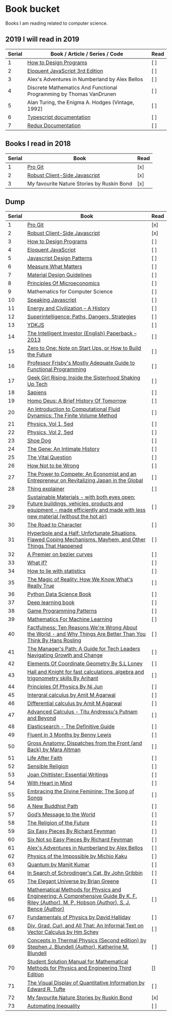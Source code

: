 # Book bucket

Books I am reading related to computer science.

## 2019 I will read in 2019

| Serial | Book / Article / Series / Code                                      | Read |
| ------ | ------------------------------------------------------------------- | ---- |
| 1      | [How to Design Programs](http://www.htdp.org/2018-01-06/Book/)      | [ ]  |
| 2      | [Eloquent JavaScript 3rd Edition](https://eloquentjavascript.net/)  | [ ]  |
| 3      | Alex's Adventures in Numberland by Alex Bellos                      | [ ]  |
| 4      | Discrete Mathematics And Functional Programming by Thomas VanDrunen | [ ]  |
| 5      | Alan Turing, the Enigma A. Hodges (Vintage, 1992)                   | [ ]  |
| 6      | [Typescript documentation](https://typescriptlang.org/)             | [ ]  |
| 7      | [Redux Documentation](https://redux.js.org/)                        | [ ]  |

## Books I read in 2018

| Serial | Book                                                                  | Read |
| ------ | --------------------------------------------------------------------- | ---- |
| 1      | [Pro Git](https://git-scm.com/book/en/v2)                             | [x]  |
| 2      | [Robust Client-Side Javascript](https://molily.de/robust-javascript/) | [x]  |
| 3      | My favourite Nature Stories by Ruskin Bond                            | [x]  |

## Dump

| Serial | Book                                                                                                                                                                                                                                                                                                                                                                                                                                | Read |
| ------ | ----------------------------------------------------------------------------------------------------------------------------------------------------------------------------------------------------------------------------------------------------------------------------------------------------------------------------------------------------------------------------------------------------------------------------------- | ---- |
| 1      | [Pro Git](https://git-scm.com/book/en/v2)                                                                                                                                                                                                                                                                                                                                                                                           | [x]  |
| 2      | [Robust Client-Side Javascript](https://molily.de/robust-javascript/)                                                                                                                                                                                                                                                                                                                                                               | [x]  |
| 3      | [How to Design Programs](http://www.htdp.org/2018-01-06/Book/)                                                                                                                                                                                                                                                                                                                                                                      | [ ]  |
| 4      | [Eloquent JavaScript](https://eloquentjavascript.net/)                                                                                                                                                                                                                                                                                                                                                                              | [ ]  |
| 5      | [Javascript Design Patterns](https://addyosmani.com/resources/essentialjsdesignpatterns/book/)                                                                                                                                                                                                                                                                                                                                      | [ ]  |
| 6      | [Measure What Matters](https://www.amazon.in/Measure-What-Matters-John-Doerr/dp/024134848X/ref=sr_1_1?ie=UTF8&qid=1526821130&sr=8-1&keywords=measure+what+matters)                                                                                                                                                                                                                                                                  | [ ]  |
| 7      | [Material Design Guidelines](https://material.io/)                                                                                                                                                                                                                                                                                                                                                                                  | [ ]  |
| 8      | [Principles Of Microeconomics](https://openstax.org/details/books/principles-microeconomics)                                                                                                                                                                                                                                                                                                                                        | [ ]  |
| 9      | Mathematics for Computer Science                                                                                                                                                                                                                                                                                                                                                                                                    | [ ]  |
| 10     | [Speaking Javascript](http://speakingjs.com/)                                                                                                                                                                                                                                                                                                                                                                                       | [ ]  |
| 11     | [Energy and Civilization – A History](https://www.amazon.in/dp/0262035774/_encoding=UTF8?coliid=I34TD0OWI5SIV5&colid=2WP4R14TWN96B&psc=0)                                                                                                                                                                                                                                                                                           | [ ]  |
| 12     | [Superintelligence: Paths, Dangers, Strategies](https://www.amazon.in/dp/0198739834/_encoding=UTF8?coliid=I34KXO16UTSE5Y&colid=2WP4R14TWN96B&psc=0)                                                                                                                                                                                                                                                                                 | [ ]  |
| 13     | [YDKJS](https://github.com/getify/You-Dont-Know-JS)                                                                                                                                                                                                                                                                                                                                                                                 | [ ]  |
| 14     | [The Intelligent Investor (English) Paperback – 2013](https://www.amazon.in/dp/0062312685/_encoding=UTF8?coliid=I37FVNE425JKS4&colid=2WP4R14TWN96B&psc=0)                                                                                                                                                                                                                                                                           | [ ]  |
| 15     | [Zero to One: Note on Start Ups, or How to Build the Future](https://www.amazon.in/dp/0753555190/_encoding=UTF8?coliid=I288ZZSF3XAP58&colid=2WP4R14TWN96B&psc=0)                                                                                                                                                                                                                                                                    | [ ]  |
| 16     | [Professor Frisby's Mostly Adequate Guide to Functional Programming](https://www.gitbook.com/book/drboolean/mostly-adequate-guide/details)                                                                                                                                                                                                                                                                                          | [ ]  |
| 17     | [Geek Girl Rising: Inside the Sisterhood Shaking Up Tech](https://www.amazon.in/dp/125018200X/_encoding=UTF8?coliid=I3DVQ6Q6HDWDL7&colid=2WP4R14TWN96B&psc=0)                                                                                                                                                                                                                                                                       | [ ]  |
| 18     | [Sapiens](https://www.amazon.in/Sapiens-Yuval-Noah-Harari/dp/0099590085/ref=sr_1_1?ie=UTF8&qid=1516418229&sr=8-1&keywords=Sapiens)                                                                                                                                                                                                                                                                                                  | [ ]  |
| 19     | [Homo Deus: A Brief History Of Tomorrow](https://www.amazon.in/Homo-Deus-Brief-History-Tomorrow/dp/1784703931/ref=sr_1_1?ie=UTF8&qid=1516418213&sr=8-1&keywords=homo+deus+book)                                                                                                                                                                                                                                                     | [ ]  |
| 20     | [An Introduction to Computational Fluid Dynamics: The Finite Volume Method](https://www.amazon.in/Introduction-Computational-Fluid-Dynamics-Finite/dp/8131720489/ref=lp_14158194031_1_1?s=books&ie=UTF8&qid=1516418364&sr=1-1)                                                                                                                                                                                                      | [ ]  |
| 21     | [Physics, Vol 1, 5ed](https://www.amazon.in/Physics-Vol-1-5ed-Resnick/dp/8126510889/ref=lp_14158199031_1_4?s=books&ie=UTF8&qid=1516418438&sr=1-4)                                                                                                                                                                                                                                                                                   | [ ]  |
| 22     | [Physics, Vol 2, 5ed](https://www.amazon.in/Physics-Vol-2-5ed-Resnick/dp/8126510897/ref=pd_bxgy_14_img_2?_encoding=UTF8&psc=1&refRID=REHYZ0WRQKMG46FMCXKV)                                                                                                                                                                                                                                                                          | [ ]  |
| 23     | [Shoe Dog](https://www.amazon.in/Shoe-Dog-Phil-Knight/dp/1471146715/ref=sr_1_1?ie=UTF8&qid=1516418579&sr=8-1&keywords=Shoe+Dog)                                                                                                                                                                                                                                                                                                     | [ ]  |
| 24     | [The Gene: An Intimate History](https://www.amazon.in/Gene-Intimate-History-Siddhartha-Mukherjee/dp/0670087149/ref=sr_1_1?ie=UTF8&qid=1516418631&sr=8-1&keywords=The+Gene)                                                                                                                                                                                                                                                          | [ ]  |
| 25     | [The Vital Question](https://www.amazon.in/Vital-Question-Nick-Lane/dp/1781250375/ref=sr_1_1?ie=UTF8&qid=1516418696&sr=8-1&keywords=The+vital+question)                                                                                                                                                                                                                                                                             | [ ]  |
| 26     | [How Not to be Wrong](https://www.amazon.in/How-Not-Wrong-Jordan-Ellenberg/dp/071819604X/ref=sr_1_1?ie=UTF8&qid=1516418741&sr=8-1&keywords=How+to+not+be+wrong)                                                                                                                                                                                                                                                                     | [ ]  |
| 27     | [The Power to Compete: An Economist and an Entrepreneur on Revitalizing Japan in the Global](https://www.amazon.in/Power-Compete-Economist-Entrepreneur-Revitalizing/dp/1119000602/ref=sr_1_1?ie=UTF8&qid=1516418816&sr=8-1&keywords=The+power+to+compete)                                                                                                                                                                          | [ ]  |
| 28     | [Thing explainer](https://www.amazon.in/Thing-Explainer-Complicated-Stuff-Simple/dp/1473637317/ref=sr_1_1?ie=UTF8&qid=1516418882&sr=8-1&keywords=Thing+explainer)                                                                                                                                                                                                                                                                   | [ ]  |
| 29     | [Sustainable Materials - with both eyes open: Future buildings, vehicles, products and equipment - made efficiently and made with less new material (without the hot air)](https://www.amazon.in/Sustainable-Materials-buildings-equipment-efficiently/dp/1906860076/ref=sr_1_1?ie=UTF8&qid=1516418930&sr=8-1&keywords=Sustainable+materials+with+both+eyes+open)                                                                   | [ ]  |
| 30     | [The Road to Character](https://www.amazon.in/Road-Character-David-Brooks/dp/0141980362/ref=sr_1_1?ie=UTF8&qid=1516418970&sr=8-1&keywords=The+road+to+character)                                                                                                                                                                                                                                                                    | [ ]  |
| 31     | [Hyperbole and a Half: Unfortunate Situations, Flawed Coping Mechanisms, Mayhem, and Other Things That Happened](https://www.amazon.in/Hyperbole-Half-Unfortunate-Situations-Mechanisms/dp/0224095374/ref=sr_1_1?ie=UTF8&qid=1516419050&sr=8-1&keywords=Hyperbole+and+half)                                                                                                                                                         | [ ]  |
| 32     | [A Premier on bezier curves](https://pomax.github.io/bezierinfo/#preface)                                                                                                                                                                                                                                                                                                                                                           | [ ]  |
| 33     | [What if?](https://www.amazon.in/What-If-Randall-Munroe/dp/1848549563/ref=sr_1_2?ie=UTF8&qid=1516419083&sr=8-2&keywords=What+if%3F)                                                                                                                                                                                                                                                                                                 | [ ]  |
| 34     | [How to lie with statistics](https://www.amazon.in/How-Lie-Statistics-Darrell-Huff/dp/0393310728/ref=sr_1_1?ie=UTF8&qid=1516419128&sr=8-1&keywords=How+to+Lie+With+Statistics)                                                                                                                                                                                                                                                      | [ ]  |
| 35     | [The Magic of Reality: How We Know What's Really True](https://www.amazon.in/Magic-Reality-Know-Whats-Really/dp/0552778907/ref=pd_bxgy_14_img_3?_encoding=UTF8&psc=1&refRID=JAGYVDTS4BB99RZX7652)                                                                                                                                                                                                                                   | [ ]  |
| 36     | [Python Data Science Book](https://jakevdp.github.io/PythonDataScienceHandbook/)                                                                                                                                                                                                                                                                                                                                                    | [ ]  |
| 37     | [Deep learning book](http://www.deeplearningbook.org/)                                                                                                                                                                                                                                                                                                                                                                              | [ ]  |
| 38     | [Game Programming Patterns](http://gameprogrammingpatterns.com/)                                                                                                                                                                                                                                                                                                                                                                    | [ ]  |
| 39     | [Mathematics For Machine Learning](https://mml-book.github.io/)                                                                                                                                                                                                                                                                                                                                                                     | [ ]  |
| 40     | [Factfulness: Ten Reasons We're Wrong About the World - and Why Things Are Better Than You Think By Hans Rosling](https://www.amazon.in/Factfulness-Reasons-Wrong-Things-Better/dp/1473637465)                                                                                                                                                                                                                                      | [ ]  |
| 41     | [The Manager's Path: A Guide for Tech Leaders Navigating Growth and Change](https://www.amazon.com/_/dp/1491973897?tag=oreilly20-20)                                                                                                                                                                                                                                                                                                | [ ]  |
| 42     | [Elements Of Coordinate Geometry By S.L Loney]()                                                                                                                                                                                                                                                                                                                                                                                    | [ ]  |
| 43     | [Hall and Knight for fast calculations, algebra and trigonometry skills By Arihant]()                                                                                                                                                                                                                                                                                                                                               | [ ]  |
| 44     | [Principles Of Physics By Ni Jun]()                                                                                                                                                                                                                                                                                                                                                                                                 | [ ]  |
| 45     | [Intergral calculus by Amit M Agarwal]()                                                                                                                                                                                                                                                                                                                                                                                            | [ ]  |
| 46     | [Differential calculus by Amit M Agarwal]()                                                                                                                                                                                                                                                                                                                                                                                         | [ ]  |
| 47     | [Advanced Calculus - Titu Andressu's Putnam and Beyond]()                                                                                                                                                                                                                                                                                                                                                                           | [ ]  |
| 48     | [Elasticsearch - The Definitive Guide](https://www.elastic.co/guide/en/elasticsearch/guide/index.html)                                                                                                                                                                                                                                                                                                                              | [ ]  |
| 49     | [Fluent in 3 Months by Benny Lewis]()                                                                                                                                                                                                                                                                                                                                                                                               | [ ]  |
| 50     | [Gross Anatomy: Dispatches from the Front (and Back) by Mara Altman](https://www.goodreads.com/book/show/37702749-gross-anatomy)                                                                                                                                                                                                                                                                                                    | [ ]  |
| 51     | [Life After Faith]()                                                                                                                                                                                                                                                                                                                                                                                                                | [ ]  |
| 52     | [Sensible Religion]()                                                                                                                                                                                                                                                                                                                                                                                                               | [ ]  |
| 53     | [Joan Chittister: Essential Writings]()                                                                                                                                                                                                                                                                                                                                                                                             | [ ]  |
| 54     | [With Heart in Mind]()                                                                                                                                                                                                                                                                                                                                                                                                              | [ ]  |
| 55     | [Embracing the Divine Feminine: The Song of Songs]()                                                                                                                                                                                                                                                                                                                                                                                | [ ]  |
| 56     | [A New Buddhist Path]()                                                                                                                                                                                                                                                                                                                                                                                                             | [ ]  |
| 57     | [God’s Message to the World]()                                                                                                                                                                                                                                                                                                                                                                                                      | [ ]  |
| 58     | [The Religion of the Future]()                                                                                                                                                                                                                                                                                                                                                                                                      | [ ]  |
| 59     | [Six Easy Pieces By Richard Feynman]()                                                                                                                                                                                                                                                                                                                                                                                              | [ ]  |
| 60     | [Six Not so Easy Pieces By Richard Feynman]()                                                                                                                                                                                                                                                                                                                                                                                       | [ ]  |
| 61     | [Alex's Adventures in Numberland by Alex Bellos]()                                                                                                                                                                                                                                                                                                                                                                                  | [ ]  |
| 62     | [Physics of the Impossible by Michio Kaku]()                                                                                                                                                                                                                                                                                                                                                                                        | [ ]  |
| 63     | [Quantum by Manjit Kumar]()                                                                                                                                                                                                                                                                                                                                                                                                         | [ ]  |
| 64     | [In Search of Schrodinger's Cat, By John Gribbin ]()                                                                                                                                                                                                                                                                                                                                                                                | [ ]  |
| 65     | [The Elegant Universe by Brian Greene]()                                                                                                                                                                                                                                                                                                                                                                                            | [ ]  |
| 66     | [Mathematical Methods for Physics and Engineering: A Comprehensive Guide By K. F. Riley (Author), M. P. Hobson (Author), S. J. Bence (Author)](https://www.amazon.co.uk/gp/product/0521679710/ref=as_li_qf_asin_il_tl?ie=UTF8&tag=simon05d-21&creative=6738&linkCode=as2&creativeASIN=0521679710&linkId=46252c77a77e4789996e7e4d0ae6ebba)                                                                                           | [ ]  |
| 67     | [Fundamentals of Physics by David Halliday]()                                                                                                                                                                                                                                                                                                                                                                                       | [ ]  |
| 68     | [Div, Grad, Curl, and All That: An Informal Text on Vector Calculus by Hm Schey ]()                                                                                                                                                                                                                                                                                                                                                 | [ ]  |
| 69     | [Concepts in Thermal Physics (Second edition) by Stephen J. Blundell (Author), Katherine M. Blundell ]()                                                                                                                                                                                                                                                                                                                            | [ ]  |
| 70     | [Student Solution Manual for Mathematical Methods for Physics and Engineering Third Edition](https://www.amazon.co.uk/Student-Solution-Mathematical-Methods-Engineering/dp/0521679737/ref=pd_bxgy_14_img_2?_encoding=UTF8&pd_rd_i=0521679737&pd_rd_r=63b6f764-0ae3-11e9-bd28-ff71892385d5&pd_rd_w=EYMiB&pd_rd_wg=vib1E&pf_rd_p=466c8fd0-3653-4c9b-86fa-f9bc8fd2ae35&pf_rd_r=EZXCHMH72NFV0EDEQB1W&psc=1&refRID=EZXCHMH72NFV0EDEQB1W) | []   |
| 71     | [The Visual Display of Quantitative Information by Edward R. Tufte]()                                                                                                                                                                                                                                                                                                                                                               | [ ]  |
| 72     | [My favourite Nature Stories by Ruskin Bond](#)                                                                                                                                                                                                                                                                                                                                                                                     | [x]  |
| 73     | [Automating Inequality](https://us.macmillan.com/books/9781250074317)                                                                                                                                                                                                                                                                                                                                                               | [ ]  |
